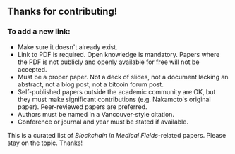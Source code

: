 ## Thanks for contributing!

### To add a new link:

 * Make sure it doesn't already exist.
 * Link to PDF is required. Open knowledge is mandatory. Papers where the PDF
   is not publicly and openly available for free will not be accepted.
 * Must be a proper paper. Not a deck of slides, not a document lacking an
   abstract, not a blog post, not a bitcoin forum post.
 * Self-published papers outside the academic community are OK, but they must
   make significant contributions (e.g. Nakamoto's original paper).
   Peer-reviewed papers are preferred.
 * Authors must be named in a Vancouver-style citation.
 * Conference or journal and year must be stated if available.

This is a curated list of *Blockchain in Medical Fields*-related papers. Please stay on the topic. Thanks!
